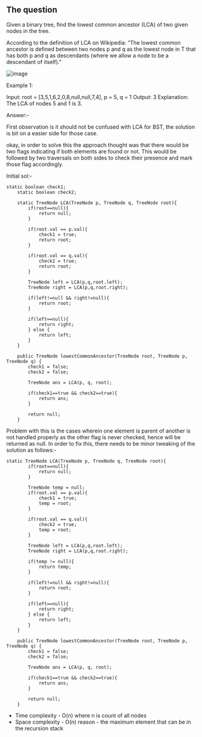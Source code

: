 ## The question

Given a binary tree, find the lowest common ancestor (LCA) of two given nodes in the tree.

According to the definition of LCA on Wikipedia: “The lowest common ancestor is defined between two nodes p and q as the lowest node in T that has both p and q as descendants (where we allow a node to be a descendant of itself).”

![image](https://user-images.githubusercontent.com/18497513/153030987-83edd08a-5c22-4482-972e-c7c1980650d3.png)

Example 1:

Input: root = [3,5,1,6,2,0,8,null,null,7,4], p = 5, q = 1
Output: 3
Explanation: The LCA of nodes 5 and 1 is 3.

Answer:-

First observation is it should not be confused with LCA for BST, the solution is bit on a easier side for those case.

okay, in order to solve this the approach thought was that there would be two flags indicating if both elements are found or not. 
This would be followed by two traversals on both sides to check their presence and mark those flag accordingly.

Initial sol:-

```
static boolean check1;
    static boolean check2;
    
    static TreeNode LCA(TreeNode p, TreeNode q, TreeNode root){
        if(root==null){
            return null;
        }
        
        if(root.val == p.val){
            check1 = true;
            return root;
        }
        
        if(root.val == q.val){
            check2 = true;
            return root;
        }
        
        TreeNode left = LCA(p,q,root.left);
        TreeNode right = LCA(p,q,root.right);
        
        if(left!=null && right!=null){
            return root;
        }
        
        if(left==null){
            return right;
        } else {
            return left;
        }
    }
    
    public TreeNode lowestCommonAncestor(TreeNode root, TreeNode p, TreeNode q) {
        check1 = false;
        check2 = false;
        
        TreeNode ans = LCA(p, q, root);
        
        if(check1==true && check2==true){
            return ans;
        }
        
        return null;
    }
```

Problem with this is the cases wherein one element is parent of another is not handled properly as the other flag is never checked, hence will be returned as null.
In order to fix this, there needs to be minor tweaking of the solution as follows:-

```
static TreeNode LCA(TreeNode p, TreeNode q, TreeNode root){
        if(root==null){
            return null;
        }
        
        TreeNode temp = null;
        if(root.val == p.val){
            check1 = true;
            temp = root;
        }
        
        if(root.val == q.val){
            check2 = true;
            temp = root;
        }
        
        TreeNode left = LCA(p,q,root.left);
        TreeNode right = LCA(p,q,root.right);
        
        if(temp != null){
            return temp;
        }
        
        if(left!=null && right!=null){
            return root;
        }
        
        if(left==null){
            return right;
        } else {
            return left;
        }
    }
    
    public TreeNode lowestCommonAncestor(TreeNode root, TreeNode p, TreeNode q) {
        check1 = false;
        check2 = false;
        
        TreeNode ans = LCA(p, q, root);
        
        if(check1==true && check2==true){
            return ans;
        }
        
        return null;
    }
 ```
 
 - Time complexity - O(n) where n is count of all nodes
 - Space complexity - O(n) reason - the maximum element that can be in the recursion stack

